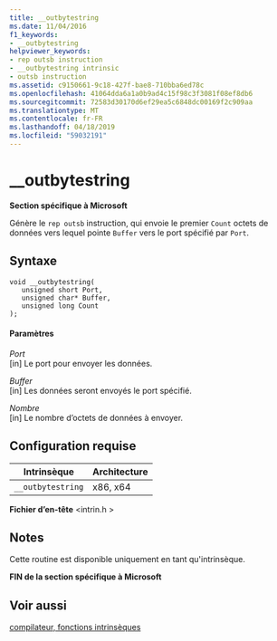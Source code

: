 ```yaml
---
title: __outbytestring
ms.date: 11/04/2016
f1_keywords:
- __outbytestring
helpviewer_keywords:
- rep outsb instruction
- __outbytestring intrinsic
- outsb instruction
ms.assetid: c9150661-9c18-427f-bae8-710bba6ed78c
ms.openlocfilehash: 41064dda6a1a0b9ad4c15f98c3f3081f08ef8db6
ms.sourcegitcommit: 72583d30170d6ef29ea5c6848dc00169f2c909aa
ms.translationtype: MT
ms.contentlocale: fr-FR
ms.lasthandoff: 04/18/2019
ms.locfileid: "59032191"
---
```

# <a name="outbytestring"></a>__outbytestring

**Section spécifique à Microsoft**

Génère le `rep outsb` instruction, qui envoie le premier `Count` octets de données vers lequel pointe `Buffer` vers le port spécifié par `Port`.

## <a name="syntax"></a>Syntaxe

```
void __outbytestring(
   unsigned short Port,
   unsigned char* Buffer,
   unsigned long Count
);
```

#### <a name="parameters"></a>Paramètres

*Port*<br/>
[in] Le port pour envoyer les données.

*Buffer*<br/>
[in] Les données seront envoyés le port spécifié.

*Nombre*<br/>
[in] Le nombre d’octets de données à envoyer.

## <a name="requirements"></a>Configuration requise

|Intrinsèque|Architecture|
|---------------|------------------|
|`__outbytestring`|x86, x64|

**Fichier d’en-tête** \<intrin.h >

## <a name="remarks"></a>Notes

Cette routine est disponible uniquement en tant qu'intrinsèque.

**FIN de la section spécifique à Microsoft**

## <a name="see-also"></a>Voir aussi

[compilateur, fonctions intrinsèques](../intrinsics/compiler-intrinsics.md)